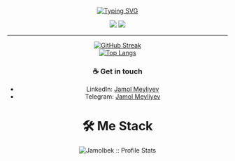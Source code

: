 <p align="center">
<a href="https://github.com/pattisoj"><img alt="Typing SVG" src="https://readme-typing-svg.herokuapp.com?font=IBM+Plex+Sans&size=25&duration=4500&color=BCB1F7&center=true&width=500&lines=Hi,+I'm+Jamol+Meyliyev+👋;Nice+to+meet+you!" /> </a> </p>
<div align="center">

[![](https://komarev.com/ghpvc/?username=JamolMeyliyev&color=orange&label=Profile%20Views)](https://github.com/JamolMeyliyev/JamolMeyliyev)
[![](https://img.shields.io/github/followers/JamolMeyliyev?label=GitHub%20Followers)](https://github.com/JamolMeyliyev)


--------------------------

<div align="center">

[![GitHub Streak](https://streak-stats.demolab.com/?user=jamolmeyliyev&theme=swift)](https://github.com/jamolmeyliyev/)<br/>
[![Top Langs](https://github-readme-stats.vercel.app/api/top-langs/?username=jamolmeyliyev&text_color=black&text_bold=true&title_color=dark&bg_color=white&card_width=495px&hide=html,css)](https://github.com/jamolmeyliyev/)</div>



  ### ☕ Get in touch
- LinkedIn: <a href = "https://www.linkedin.com/in/jamol-m-41a108232/">Jamol Meyliyev</a>
- Telegram: <a href = "https://t.me/Jamol_Meyliyev">Jamol Meyliyev</a>



<h1>🛠 Me Stack</h1>
<p align="center"><img src="https://github-readme-stats.vercel.app/api?username=jamolmeyliyev&show_icons=true&theme=swift" alt="Jamolbek :: Profile Stats" /></p>

 


</div>
